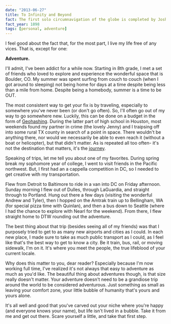 ```yaml
---
date: "2013-06-27"
title: To Infinity and Beyond
fact: The first solo circumnavigation of the globe is completed by Joshua Slocum from Briar Island, Nova Scotia.
fact_year: 1898
tags: [personal, adventure]
---
```


I feel good about the fact that, for the most part, I live my life free of any vices. That is, except for one:

**Adventure.**

I'll admit, I've been addict for a while now. Starting in 8th grade, I met a set of friends who loved to explore and experience the wonderful space that is Boulder, CO. My summer was spent surfing from couch to couch (when I got around to sleeping) not being home for days at a time despite being less than a mile from home. Despite being a homebody, summer is a time to be OUT.

The most consistent way to get your fix is by traveling, especially to somewhere you've never been (or don't go often). So, I'll often go out of my way to go somewhere new. Luckily, this can be done on a budget in the form of [Geohashing](http://xkcd.com/426/). During the latter part of high school in Houston, most weekends found my partner in crime (the lovely Jenny) and I traipsing off into some rural TX county in search of a point in space. There wouldn't be anything there, nor would we necessarily be able to even reach it (without a boat or helicopter), but that didn't matter. As is repeated all too often- it's not the destination that matters, it's the [journey](http://www.youtube.com/watch?v=ypNgvc6c6Cc).

Speaking of trips, let me tell you about one of my favorites. During spring break my sophomore year of college, I went to visit friends in the Pacific northwest. But, I first had an a cappella competition in DC, so I needed to get creative with my transportation.

Flew from Detroit to Baltimore to ride in a van into DC on Friday afternoon. Sunday morning I flew out of Dulles, through LaGuardia, and straight through to Portland. Hung out there a few days (visiting the wonderful Andrew and Tyler), then I hopped on the Amtrak train up to Bellingham, WA (for special pizza time with Quinlan), and then a bus down to Seattle (where I had the chance to explore with Nearl for the weekend). From there, I flew straight home to DTW rounding out the adventure.

The best thing about that trip (besides seeing all of my friends) was that I purposely tried to get to as many new airports and cities as I could. In each new place, I made sure to take as much public transport as I could, as I feel like that's the best way to get to know a city. Be it train, bus, rail, or moving sidewalk, I'm on it. It's where you meet the people, the true lifeblood of your current locale.

Why does this matter to you, dear reader? Especially because I'm now working full time, I've realized it's not always that easy to adventure as much as you'd like. The beautiful thing about adventures though, is that size really doesn't matter. Your adventure doesn't need to be a grandiose trip around the world to be considered adventurous. Just something as small as leaving your comfort zone, your little bubble of humanity that's yours and yours alone.

It's all well and good that you've carved out your niche where you're happy (and everyone knows your name), but life isn't lived in a bubble. Take it from me and get out there. Scare yourself a little, and take that first step.
